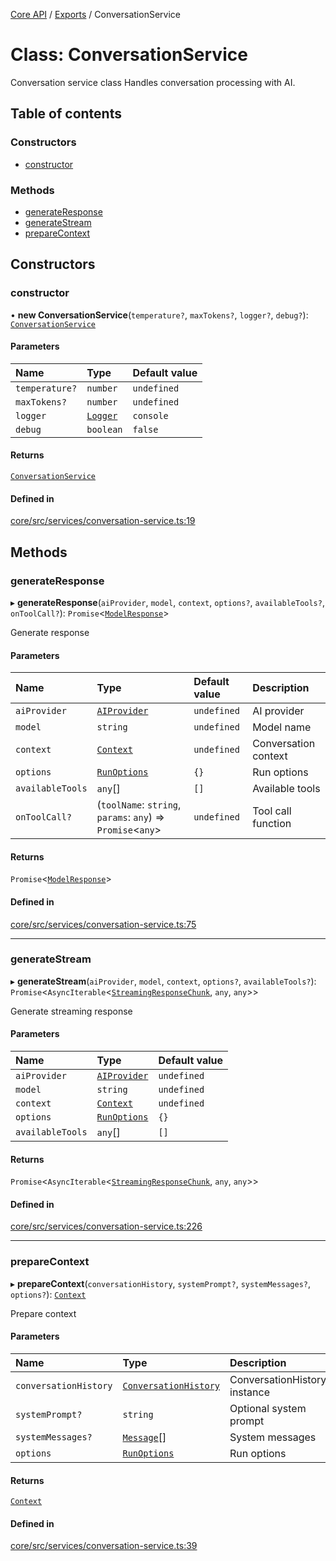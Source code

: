 <!-- 
 ⚠️  AUTO-GENERATED FILE - DO NOT EDIT MANUALLY
 This file is automatically generated by scripts/docs-generator.js
 To make changes, edit the source TypeScript files or update the generator script
-->

[Core API](../../) / [Exports](../modules) / ConversationService

# Class: ConversationService

Conversation service class
Handles conversation processing with AI.

## Table of contents

### Constructors

- [constructor](ConversationService#constructor)

### Methods

- [generateResponse](ConversationService#generateresponse)
- [generateStream](ConversationService#generatestream)
- [prepareContext](ConversationService#preparecontext)

## Constructors

### constructor

• **new ConversationService**(`temperature?`, `maxTokens?`, `logger?`, `debug?`): [`ConversationService`](ConversationService)

#### Parameters

| Name | Type | Default value |
| :------ | :------ | :------ |
| `temperature?` | `number` | `undefined` |
| `maxTokens?` | `number` | `undefined` |
| `logger` | [`Logger`](../interfaces/Logger) | `console` |
| `debug` | `boolean` | `false` |

#### Returns

[`ConversationService`](ConversationService)

#### Defined in

[core/src/services/conversation-service.ts:19](https://github.com/woojubb/robota/blob/e69ce1ca400ca7c668b510fd1c73d0c3c98d531f/packages/core/src/services/conversation-service.ts#L19)

## Methods

### generateResponse

▸ **generateResponse**(`aiProvider`, `model`, `context`, `options?`, `availableTools?`, `onToolCall?`): `Promise`\<[`ModelResponse`](../interfaces/ModelResponse)\>

Generate response

#### Parameters

| Name | Type | Default value | Description |
| :------ | :------ | :------ | :------ |
| `aiProvider` | [`AIProvider`](../interfaces/AIProvider) | `undefined` | AI provider |
| `model` | `string` | `undefined` | Model name |
| `context` | [`Context`](../interfaces/Context) | `undefined` | Conversation context |
| `options` | [`RunOptions`](../interfaces/RunOptions) | `{}` | Run options |
| `availableTools` | `any`[] | `[]` | Available tools |
| `onToolCall?` | (`toolName`: `string`, `params`: `any`) => `Promise`\<`any`\> | `undefined` | Tool call function |

#### Returns

`Promise`\<[`ModelResponse`](../interfaces/ModelResponse)\>

#### Defined in

[core/src/services/conversation-service.ts:75](https://github.com/woojubb/robota/blob/e69ce1ca400ca7c668b510fd1c73d0c3c98d531f/packages/core/src/services/conversation-service.ts#L75)

___

### generateStream

▸ **generateStream**(`aiProvider`, `model`, `context`, `options?`, `availableTools?`): `Promise`\<`AsyncIterable`\<[`StreamingResponseChunk`](../interfaces/StreamingResponseChunk), `any`, `any`\>\>

Generate streaming response

#### Parameters

| Name | Type | Default value |
| :------ | :------ | :------ |
| `aiProvider` | [`AIProvider`](../interfaces/AIProvider) | `undefined` |
| `model` | `string` | `undefined` |
| `context` | [`Context`](../interfaces/Context) | `undefined` |
| `options` | [`RunOptions`](../interfaces/RunOptions) | `{}` |
| `availableTools` | `any`[] | `[]` |

#### Returns

`Promise`\<`AsyncIterable`\<[`StreamingResponseChunk`](../interfaces/StreamingResponseChunk), `any`, `any`\>\>

#### Defined in

[core/src/services/conversation-service.ts:226](https://github.com/woojubb/robota/blob/e69ce1ca400ca7c668b510fd1c73d0c3c98d531f/packages/core/src/services/conversation-service.ts#L226)

___

### prepareContext

▸ **prepareContext**(`conversationHistory`, `systemPrompt?`, `systemMessages?`, `options?`): [`Context`](../interfaces/Context)

Prepare context

#### Parameters

| Name | Type | Description |
| :------ | :------ | :------ |
| `conversationHistory` | [`ConversationHistory`](../interfaces/ConversationHistory) | ConversationHistory instance |
| `systemPrompt?` | `string` | Optional system prompt |
| `systemMessages?` | [`Message`](../interfaces/Message)[] | System messages |
| `options` | [`RunOptions`](../interfaces/RunOptions) | Run options |

#### Returns

[`Context`](../interfaces/Context)

#### Defined in

[core/src/services/conversation-service.ts:39](https://github.com/woojubb/robota/blob/e69ce1ca400ca7c668b510fd1c73d0c3c98d531f/packages/core/src/services/conversation-service.ts#L39)
